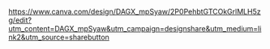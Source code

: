 https://www.canva.com/design/DAGX_mpSyaw/2P0PehbtGTCOkGrlMLH5zg/edit?utm_content=DAGX_mpSyaw&utm_campaign=designshare&utm_medium=link2&utm_source=sharebutton
